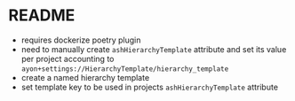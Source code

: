 # README

- requires dockerize poetry plugin
- need to manually create `ashHierarchyTemplate` attribute and set its value per project accounting to `ayon+settings://HierarchyTemplate/hierarchy_template`
- create a named hierarchy template
- set template key to be used in projects `ashHierarchyTemplate` attribute
